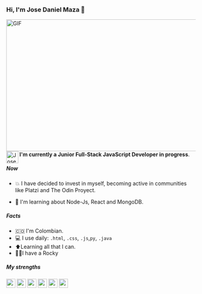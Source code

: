 ### Hi, I'm Jose Daniel Maza 👋


<a  href="https://github.com/josedmaza">
  <img align="right" alt="GIF" src="https://theninehertz.com/wp-content/uploads/2020/06/full-stack-development.gif" width="550" height="350"/> 
</a>  

<a href="https://www.linkedin.com/in/jose-daniel-maza-arnedo">
  <img align="left" alt="JoseDmaza Profile" height="32" width="32" src="https://raw.githubusercontent.com/peterthehan/peterthehan/master/assets/linkedin.svg">
</a>

**I'm currently a Junior Full-Stack JavaScript Developer in progress**.

##### Now
- 💥 I have decided to invest in myself, becoming active in communities like Platzi and The Odin Proyect.

- 🧠 I'm learning about Node-Js, React and MongoDB.

##### Facts
- :colombia: I'm Colombian.
- 💻 I use daily: `.html`, `.css`, `.js`,`py`, `.java` 
- ⬆️Learning all that I can.
- 🐕‍🦺I have a Rocky

##### My strengths
<code><img height="24" src="https://img.icons8.com/color/48/000000/html-5--v1.png"/></code>
<code><img height="24" src="https://img.icons8.com/color/48/000000/css3.png"/></code>
<code><img height="24" src="https://img.icons8.com/color/48/000000/javascript--v2.png"/></code>
<code><img height="24" src="https://img.icons8.com/color/48/000000/git.png"/></code>
<code><img height="24" src="https://img.icons8.com/color/48/000000/python--v2.png"/></code>
<code><img height="24" src="https://img.icons8.com/color/48/000000/nodejs.png"/></code>
<!--
**josedmaza/josedmaza** is a ✨ _special_ ✨ repository because its `README.md` (this file) appears on your GitHub profile.

Here are some ideas to get you started:

- 🔭 I’m currently working on ...
- 🌱 I’m currently learning ...
- 👯 I’m looking to collaborate on ...
- 🤔 I’m looking for help with ...
- 💬 Ask me about ...
- 📫 How to reach me: ...
- 😄 Pronouns: ...
- ⚡ Fun fact: ...
-->

